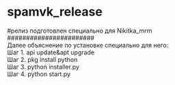 # spamvk_release
#релиз подготовлен специально для Nikitka_mrm\
#######################\
Далее объяснение по установке специально для него:
\
Шаг 1. api update&apt upgrade\
Шаг 2. pkg install python\
Шаг 3. python installer.py\
Шаг 4. python start.py
